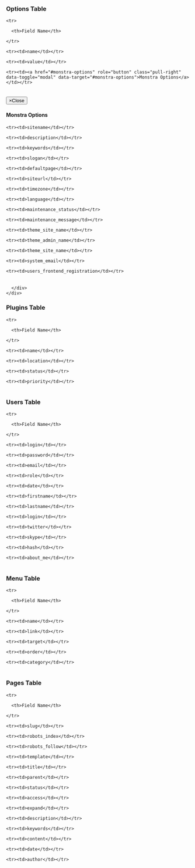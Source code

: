 <h3>Options Table</h3>

<table class="table table-striped table-bordered">

<thead>

    <tr>

      <th>Field Name</th>

    </tr>

</thead>

<tbody>

    <tr><td>name</td></tr>

    <tr><td>value</td></tr>

    <tr><td><a href="#monstra-options" role="button" class="pull-right" data-toggle="modal" data-target="#monstra-options">Monstra Options</a></td></tr>

</tbody>

</table>


<div class="modal fade" id="monstra-options" tabindex="-1" role="dialog" aria-labelledby="myModalLabel" aria-hidden="true">
  <div class="modal-dialog">
    <div class="modal-content">
      <div class="modal-header">
        <button type="button" class="close" data-dismiss="modal"><span aria-hidden="true">&times;</span><span class="sr-only">Close</span></button>
        <h4 class="modal-title" id="myModalLabel">Monstra Options</h4>
      </div>
      <div class="modal-body">
<table class="table table-striped table-bordered">

<tbody>

    <tr><td>sitename</td></tr>

    <tr><td>description</td></tr>

    <tr><td>keywords</td></tr>

    <tr><td>slogan</td></tr>

    <tr><td>defaultpage</td></tr>

    <tr><td>siteurl</td></tr>

    <tr><td>timezone</td></tr>

    <tr><td>language</td></tr>

    <tr><td>maintenance_status</td></tr>

    <tr><td>maintenance_message</td></tr>

    <tr><td>theme_site_name</td></tr>

    <tr><td>theme_admin_name</td></tr>

    <tr><td>theme_site_name</td></tr>

    <tr><td>system_email</td></tr>

    <tr><td>users_frontend_registration</td></tr>

</tbody>

</table>

      </div>
    </div>
  </div>
</div>


<h3>Plugins Table</h3>

<table class="table table-striped table-bordered">

<thead>

    <tr>

      <th>Field Name</th>

    </tr>

</thead>

<tbody>

    <tr><td>name</td></tr>

    <tr><td>location</td></tr>

    <tr><td>status</td></tr>

    <tr><td>priority</td></tr>

</tbody>

</table>



<h3>Users Table</h3>

<table class="table table-striped table-bordered">

<thead>

    <tr>

      <th>Field Name</th>

    </tr>

</thead>

<tbody>

    <tr><td>login</td></tr>

    <tr><td>password</td></tr>

    <tr><td>email</td></tr>

    <tr><td>role</td></tr>

    <tr><td>date</td></tr>

    <tr><td>firstname</td></tr>

    <tr><td>lastname</td></tr>

    <tr><td>login</td></tr>

    <tr><td>twitter</td></tr>

    <tr><td>skype</td></tr>

    <tr><td>hash</td></tr>

    <tr><td>about_me</td></tr>

</tbody>

</table>



<h3>Menu Table</h3>

<table class="table table-striped table-bordered">

<thead>

    <tr>

      <th>Field Name</th>

    </tr>

</thead>

<tbody>

    <tr><td>name</td></tr>

    <tr><td>link</td></tr>

    <tr><td>target</td></tr>

    <tr><td>order</td></tr>

    <tr><td>category</td></tr>

</tbody>

</table>





<h3>Pages Table</h3>

<table class="table table-striped table-bordered">

<thead>

    <tr>

      <th>Field Name</th>

    </tr>

</thead>

<tbody>

    <tr><td>slug</td></tr>

    <tr><td>robots_index</td></tr>

    <tr><td>robots_follow</td></tr>

    <tr><td>template</td></tr>

    <tr><td>title</td></tr>

    <tr><td>parent</td></tr>

    <tr><td>status</td></tr>

    <tr><td>access</td></tr>

    <tr><td>expand</td></tr>

    <tr><td>description</td></tr>   

    <tr><td>keywords</td></tr>

    <tr><td>content</td></tr>

    <tr><td>date</td></tr>

    <tr><td>author</td></tr>

</tbody>

</table>
